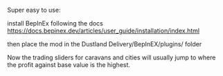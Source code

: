 Super easy to use:

install BepInEx following the docs https://docs.bepinex.dev/articles/user_guide/installation/index.html

then place the mod in the Dustland Delivery/BepInEX/plugins/ folder

Now the trading sliders for caravans and cities will usually jump to where the profit against base value is the highest.

